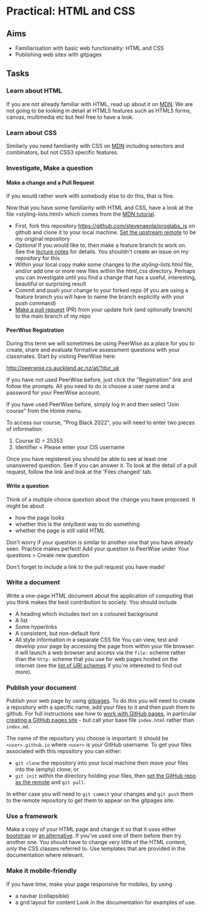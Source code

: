 # Practical: HTML and CSS

## Aims

* Familiarisation with basic web functionality: HTML and CSS
* Publishing web sites with gitpages

## Tasks

### Learn about HTML 

If you are not already familiar with HTML, read up about it on [MDN](https://developer.mozilla.org/en-US/docs/Web/HTML). We are not going to be looking in detail at HTML5 features such as HTML5 forms, canvas, multimedia etc but feel free to have a look.

###  Learn about CSS

Similarly you need familiarity with CSS on [MDN](https://developer.mozilla.org/en-US/docs/Web/CSS) including selectors and combinators, but not CSS3 specific features.

### Investigate, Make a question


#### Make a change and a Pull Request

If you would rather work with somebody else to do this, that is fine.

Now that you have some familiarity with HTML and CSS, have a look at the file <styling-lists.html> which comes from the [MDN tutorial](https://mdn.github.io/learning-area/css/styling-text/styling-lists/unstyled-list.html). 

- First, fork this repository <https://github.com/stevenaeola/proglabs_js> on github and clone it to your local machine. [Set the upstream remote](https://docs.github.com/en/pull-requests/collaborating-with-pull-requests/working-with-forks/configuring-a-remote-for-a-fork) to be my original repository
- _Optional_ If you would like to, then make a feature branch to work on. See the [lecture notes](https://github.com/stevenaeola/progblack_lectures/tree/main/git_branch) for details. You shouldn't create an issue on my repository for this
- Within your local copy make some changes to the _styling-lists.html_ file, and/or add one or more new files within the *html_css* directory. Perhaps you can investigate until you find a change that has a useful, interesting, beautiful or surprising result
- Commit and push your change to your forked repo (if you are using a feature branch you will have to name the branch explicitly with your push command)
- [Make a pull request](https://docs.github.com/en/pull-requests/collaborating-with-pull-requests/proposing-changes-to-your-work-with-pull-requests/creating-a-pull-request) (PR) from your update fork (and optionally branch) to the main branch of my repo

#### PeerWise Registration

During this term we will sometimes be using PeerWise as a place for you to create, share and evaluate formative assessment questions with your classmates. Start by visiting PeerWise here:

http://peerwise.cs.auckland.ac.nz/at/?dur_uk

If you have not used PeerWise before, just click the "Registration" link and follow the prompts. All you need to do is choose a user name and a password for your PeerWise account.

If you have used PeerWise before, simply log in and then select "Join course" from the Home menu.

To access our course, "Prog Black 2022", you will need to enter two pieces of information:

1) Course ID = 25353
2) Identifier = Please enter your CIS username

Once you have registered you should be able to see at least one unanswered question. See if you can answer it. To look at the detail of a pull request, follow the link and look at the 'Files changed' tab.

#### Write a question

Think of a multiple choice question about the change you have proposed. It might be about 

- how the page looks
- whether this is the only/best way to do something
- whether the page is still valid HTML

Don't worry if your question is similar to another one that you have already seen. Practice makes perfect! Add your question to PeerWise under Your questions > Create new question

Don't forget to include a link to the pull request you have made!

### Write a document

Write a one-page HTML document about the application of computing that you think makes the best contribution to society. You should include
  * A heading which includes text on a coloured background
  * A list
  * Some hyperlinks
  * A consistent, but non-default font
  * All style information in a separate CSS file
  You can view, test and develop your page by accessing the page from within your file browser: it will launch a web browser and access via the `file:` scheme rather than the `http:` scheme that you use for web pages hosted on the internet (see the [list of URI schemes](https://en.wikipedia.org/wiki/List_of_URI_schemes) if you're interested to find out more).


### Publish your document

Publish your web page by using [gitpages](https://pages.github.com/). To do this you will need to create a repository with a specific name, add your files to it and then push them to github. For full instructions see how to [work with GitHub pages](https://help.github.com/en/github/working-with-github-pages), in particular [creating a GitHub pages site](https://help.github.com/en/github/working-with-github-pages/creating-a-github-pages-site) - but call your base file `index.html` rather than `index.md`.

The name of the repository you choose is important: it should be `<user>.github.io` where `<user>` is your GitHub username. To get your files associated with this repository you can either:
  * `git clone` the repository into your local machine then move your files into the (empty) clone; or
  * `git init` within the directory holding your files, then [set the GitHub repo as the remote](https://help.github.com/en/github/using-git/adding-a-remote) and `git pull`.

In either case you will need to `git commit` your changes and `git push` them to the remote repository to get them to appear on the gitpages site.
  
### Use a framework

  Make a copy of your HTML page and change it so that it uses either [bootstrap](http://getbootstrap.com/) or [an alternative](https://classpert.com/blog/top-bootstrap-alternatives). If you've used one of them before then try another one. You should have to change very little of the HTML content, only the CSS classes referred to. Use templates that are provided in the documentation where relevant.

### Make it mobile-friendly

If you have time, make your page responsive for mobiles, by using 
  * a navbar (collapsible)
  * a grid layout for content
 Look in the documentation for examples of use.
